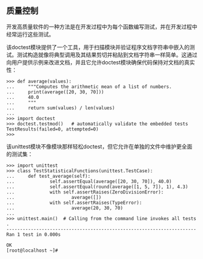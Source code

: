 ## 质量控制

开发高质量软件的一种方法是在开发过程中为每个函数编写测试，并在开发过程中经常运行这些测试。

该doctest模块提供了一个工具，用于扫描模块并验证程序文档字符串中嵌入的测试。测试构造就像将典型调用及其结果剪切并粘贴到文档字符串一样简单。这通过向用户提供示例来改进文档，并且它允许doctest模块确保代码保持对文档的真实性：

```
>>> def average(values):
...     """Computes the arithmetic mean of a list of numbers.
...     print(average([20, 30, 70]))
...     40.0
...     """
...     return sum(values) / len(values)
...
>>> import doctest
>>> doctest.testmod()   # automatically validate the embedded tests
TestResults(failed=0, attempted=0)
>>>

```

该unittest模块不像模块那样轻松doctest，但它允许在单独的文件中维护更全面的测试集：

```
>>> import unittest
>>> class TestStatisticalFunctions(unittest.TestCase):
...     def test_average(self):
...             self.assertEqual(average([20, 30, 70]), 40.0)
...             self.assertEqual(round(average([1, 5, 7]), 1), 4.3)
...             with self.assertRaises(ZeroDivisionError):
...                     average([])
...             with self.assertRaises(TypeError):
...                     average(20, 30, 70)
...
>>> unittest.main()  # Calling from the command line invokes all tests
.
----------------------------------------------------------------------
Ran 1 test in 0.000s

OK
[root@localhost ~]#

```



